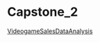 # Capstone_2
[VideogameSalesDataAnalysis](https://public.tableau.com/app/profile/remyatony/viz/VideogameSalesDataAnalysis_final_presentation_V1/Story1)
